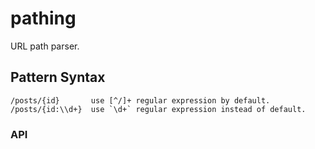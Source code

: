 # pathing

URL path parser.

## Pattern Syntax

```
/posts/{id}       use [^/]+ regular expression by default.
/posts/{id:\\d+}  use `\d+` regular expression instead of default.
```

### API
